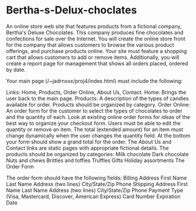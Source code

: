 # Bertha-s-Delux-choclates
An online store web site that features products from a fictional company, Bertha's Deluxe Chocolates. This company produces fine chocolates and confections for sale over the Internet. You will create the online store front for the company that allows customers to browse the various product offerings, and purchase products online. Your site must feature a shopping cart that allows customers to add or remove items. Additionally, you will create a report page for management that shows all orders placed, ordered by date.

Your main page (/~jadrnxxx/proj4/index.html) must include the following:

Links: Home, Products, Order Online, About Us, Contact.
Home: Brings the user back to the main page.
Products: A description of the types of candies available for order. Products should be organized by category.
Order Online: An order form for the customer to select the types of chocolates to order and the quantity of each. Look at existing online order forms for ideas of the best way to organize your checkout form. Users must be able to edit the quantity or remove an item. The total (extended amount) for an item must change dynamically when the user changes the quantity field. At the bottom your form should show a grand total for the order.
The About Us and Contact links are static pages with appropriate fictional details.
The products should be organized by categories:
Milk chocolate
Dark chocolate
Nuts and chews
Brittles and toffies
Truffles
Gifts
Holiday assortments
                                                     The Order Form

The order form should have the following fields:
Billing Address
First Name
Last Name
Address (two lines)
City/State/Zip
Phone
Shipping Address
First Name
Last Name
Address (two lines)
City/State/Zip
Phone
Payment Type (Visa, Mastercard, Discover, American Express)
Card Number
Expiration Date
